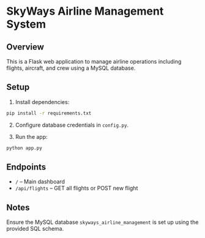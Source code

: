 # SkyWays Airline Management System

## Overview
This is a Flask web application to manage airline operations including flights, aircraft, and crew using a MySQL database.

## Setup

1. Install dependencies:
```bash
pip install -r requirements.txt
```

2. Configure database credentials in `config.py`.

3. Run the app:
```bash
python app.py
```

## Endpoints

- `/` – Main dashboard
- `/api/flights` – GET all flights or POST new flight

## Notes

Ensure the MySQL database `skyways_airline_management` is set up using the provided SQL schema.
